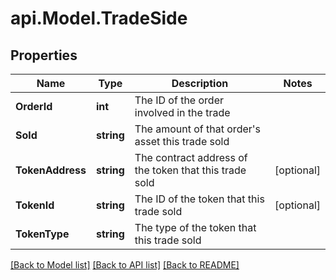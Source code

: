 # api.Model.TradeSide

## Properties

Name | Type | Description | Notes
------------ | ------------- | ------------- | -------------
**OrderId** | **int** | The ID of the order involved in the trade | 
**Sold** | **string** | The amount of that order&#39;s asset this trade sold | 
**TokenAddress** | **string** | The contract address of the token that this trade sold | [optional] 
**TokenId** | **string** | The ID of the token that this trade sold | [optional] 
**TokenType** | **string** | The type of the token that this trade sold | 

[[Back to Model list]](../README.md#documentation-for-models) [[Back to API list]](../README.md#documentation-for-api-endpoints) [[Back to README]](../README.md)

